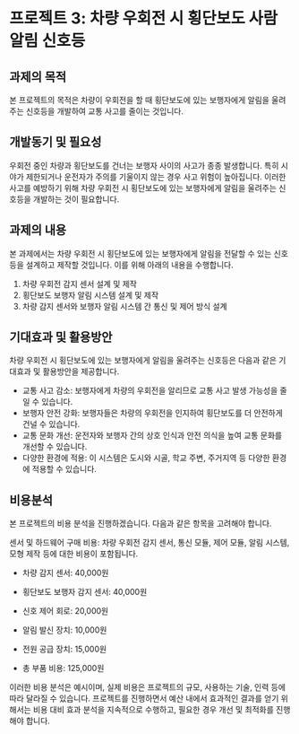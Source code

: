 # 프로젝트 3: 차량 우회전 시 횡단보도 사람 알림 신호등

## 과제의 목적

본 프로젝트의 목적은 차량이 우회전을 할 때 횡단보도에 있는 보행자에게 알림을 울려주는 신호등을 개발하여 교통 사고를 줄이는 것입니다.

## 개발동기 및 필요성

우회전 중인 차량과 횡단보도를 건너는 보행자 사이의 사고가 종종 발생합니다. 특히 시야가 제한되거나 운전자가 주의를 기울이지 않는 경우 사고 위험이 높아집니다. 이러한 사고를 예방하기 위해 차량 우회전 시 횡단보도에 있는 보행자에게 알림을 울려주는 신호등을 개발하는 것이 필요합니다.

## 과제의 내용

본 과제에서는 차량 우회전 시 횡단보도에 있는 보행자에게 알림을 전달할 수 있는 신호등을 설계하고 제작할 것입니다. 이를 위해 아래의 내용을 수행합니다.

1. 차량 우회전 감지 센서 설계 및 제작
2. 횡단보도 보행자 알림 시스템 설계 및 제작
3. 차량 감지 센서와 보행자 알림 시스템 간 통신 및 제어 방식 설계

## 기대효과 및 활용방안

차량 우회전 시 횡단보도에 있는 보행자에게 알림을 울려주는 신호등은 다음과 같은 기대효과 및 활용방안을 제공합니다.

-   교통 사고 감소: 보행자에게 차량의 우회전을 알리므로 교통 사고 발생 가능성을 줄일 수 있습니다.
-   보행자 안전 강화: 보행자들은 차량의 우회전을 인지하여 횡단보도를 더 안전하게 건널 수 있습니다.
-   교통 문화 개선: 운전자와 보행자 간의 상호 인식과 안전 의식을 높여 교통 문화를 개선할 수 있습니다.
-   다양한 환경에 적용: 이 시스템은 도시와 시골, 학교 주변, 주거지역 등 다양한 환경에 적용할 수 있습니다.

## 비용분석

본 프로젝트의 비용 분석을 진행하겠습니다. 다음과 같은 항목을 고려해야 합니다.

센서 및 하드웨어 구매 비용: 차량 우회전 감지 센서, 통신 모듈, 제어 모듈, 알림 시스템, 모형 제작 등에 대한 비용이 포함됩니다.

-   차량 감지 센서: 40,000원

-   횡단보도 보행자 감지 센서: 40,000원

-   신호 제어 회로: 20,000원

-   알림 발신 장치: 10,000원

-   전원 공급 장치: 15,000원

-   총 부품 비용: 125,000원

이러한 비용 분석은 예시이며, 실제 비용은 프로젝트의 규모, 사용하는 기술, 인력 등에 따라 달라질 수 있습니다. 프로젝트를 진행하면서 예산 내에서 효과적인 결과를 얻기 위해서는 비용 대비 효과 분석을 지속적으로 수행하고, 필요한 경우 개선 및 최적화를 진행해야 합니다.
